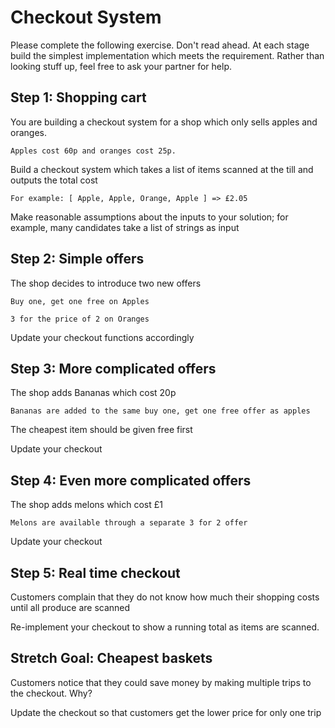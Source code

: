 # Checkout System

Please complete the following exercise. Don't read ahead. At each stage build the simplest implementation which meets the requirement.  Rather than looking stuff up, feel free to ask your partner for help.



## **Step 1: Shopping cart**

You are building a checkout system for a shop which only sells apples and oranges.  

```
Apples cost 60p and oranges cost 25p.
```

Build a checkout system which takes a list of items scanned at the till and outputs the total cost

```
For example: [ Apple, Apple, Orange, Apple ] => £2.05
```

Make reasonable assumptions about the inputs to your solution; for example, many candidates take a list of strings as input


## **Step 2: Simple offers**

The shop decides to introduce two new offers

```
Buy one, get one free on Apples

3 for the price of 2 on Oranges
```

Update your checkout functions accordingly


## **Step 3: More complicated offers**

The shop adds Bananas which cost 20p

```
Bananas are added to the same buy one, get one free offer as apples
```

The cheapest item should be given free first

Update your checkout


## **Step 4: Even more complicated offers**

The shop adds melons which cost £1

```
Melons are available through a separate 3 for 2 offer
```

Update your checkout



## **Step 5: Real time checkout**

Customers complain that they do not know how much their shopping costs until all produce are scanned

Re-implement your checkout to show a running total as items are scanned.



## **Stretch Goal: Cheapest baskets**

Customers notice that they could save money by making multiple trips to the checkout.  Why?

Update the checkout so that customers get the lower price for only one trip
